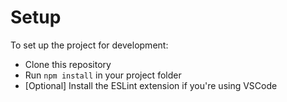 # Setup
To set up the project for development:
- Clone this repository
- Run `npm install` in your project folder
- \[Optional\] Install the ESLint extension if you're using VSCode